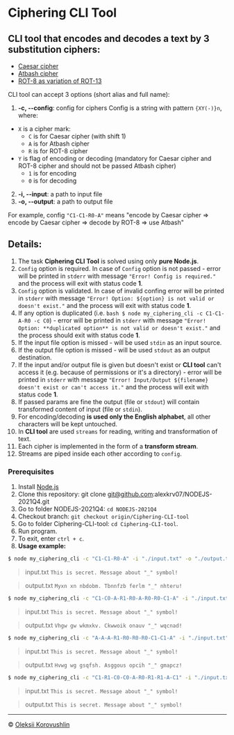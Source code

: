# Ciphering CLI Tool

## CLI tool that encodes and decodes a text by 3 substitution ciphers:
* [Caesar cipher](https://en.wikipedia.org/wiki/Caesar_cipher)
* [Atbash cipher](https://en.wikipedia.org/wiki/Atbash)
* [ROT-8 as variation of ROT-13](https://en.wikipedia.org/wiki/ROT13)

CLI tool can accept 3 options (short alias and full name):

1.  **-c, --config**: config for ciphers
Config is a string with pattern `{XY(-)}n`, where:
  * `X` is a cipher mark:
    * `C` is for Caesar cipher (with shift 1)
    * `A` is for Atbash cipher
    * `R` is for ROT-8 cipher
  * `Y` is flag of encoding or decoding (mandatory for Caesar cipher and ROT-8 cipher and should not be passed Atbash cipher)
    * `1` is for encoding
    * `0` is for decoding
2.  **-i, --input**: a path to input file
3.  **-o, --output**: a path to output file

For example, config `"C1-C1-R0-A"` means "encode by Caesar cipher => encode by Caesar cipher => decode by ROT-8 => use Atbash"

## Details:

1. The task **Ciphering CLI Tool** is solved using only **pure Node.js**.
2. `Config` option is required. In case of `Config` option is not passed - error will be printed in `stderr` with message `"Error! Config is required."` and the process will exit with status code **1**.
3. `Config` option is validated. In case of invalid confing error will be printed in `stderr` with message `"Error! Option: ${option} is not valid or doesn't exist."` and the process will exit with status code  **1**.
4. If any option is duplicated (i.e. `bash $ node my_ciphering_cli -c C1-C1-A-R0 -c C0`) - error will be printed in `stderr` with message `"Error! Option: **duplicated option** is not valid or doesn't exist."` and the process should exit with status code **1**.
5. If the input file option is missed - will be used `stdin` as an input source.
6. If the output file option is missed - will be used `stdout` as an output destination.
7. If the input and/or output file is given but doesn't exist or **CLI tool** can't access it (e.g. because of permissions or it's a directory) - error will be printed in `stderr` with message `"Error! Input/Output ${filename} doesn't exist or can't access it."` and the process will exit with status code **1**.
8. If passed params are fine the output (file or `stdout`) will contain transformed content of input (file or `stdin`).
9. For encoding/decoding **is used only the English alphabet**, all other characters will be kept untouched.
10. In **CLI tool** are used `streams` for reading, writing and transformation of text.
11. Each cipher is implemented in the form of a **transform stream**.
12. Streams are piped inside each other according to `config`.

### Prerequisites
1. Install [Node.js](https://nodejs.org/en/download/)
2. Clone this repository: git clone git@github.com:alexkrv07/NODEJS-2021Q4.git
3. Go to folder NODEJS-2021Q4: `cd NODEJS-2021Q4`
4. Checkout branch: `git checkout origin/Ciphering-CLI-tool`
4. Go to folder Ciphering-CLI-tool: `cd Ciphering-CLI-tool`.
5. Run program.
5. To exit, enter ```ctrl + c```.
6. **Usage example:**


```bash
$ node my_ciphering_cli -c "C1-C1-R0-A" -i "./input.txt" -o "./output.txt"
```

> input.txt
> `This is secret. Message about "_" symbol!`

> output.txt
> `Myxn xn nbdobm. Tbnnfzb ferlm "_" nhteru!`

```bash
$ node my_ciphering_cli -c "C1-C0-A-R1-R0-A-R0-R0-C1-A" -i "./input.txt" -o "./output.txt"
```

> input.txt
> `This is secret. Message about "_" symbol!`

> output.txt
> `Vhgw gw wkmxkv. Ckwwoik onauv "_" wqcnad!`

```bash
$ node my_ciphering_cli -c "A-A-A-R1-R0-R0-R0-C1-C1-A" -i "./input.txt" -o "./output.txt"
```

> input.txt
> `This is secret. Message about "_" symbol!`

> output.txt
> `Hvwg wg gsqfsh. Asggous opcih "_" gmapcz!`

```bash
$ node my_ciphering_cli -c "C1-R1-C0-C0-A-R0-R1-R1-A-C1" -i "./input.txt" -o "./output.txt"
```

> input.txt
> `This is secret. Message about "_" symbol!`

> output.txt
> `This is secret. Message about "_" symbol!`






---

© [Oleksii Korovushlin](https://github.com/alexkrv07)
